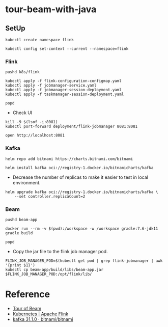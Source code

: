 # tour-beam-with-java


## SetUp

```shell
kubectl create namespace flink

kubectl config set-context --current --namespace=flink
```

### Flink

```shell
pushd k8s/flink

kubectl apply -f flink-configuration-configmap.yaml
kubectl apply -f jobmanager-service.yaml
kubectl apply -f jobmanager-session-deployment.yaml
kubectl apply -f taskmanager-session-deployment.yaml

popd
```

- Check UI

```shell
kill -9 $(lsof -i:8081)
kubectl port-forward deployment/flink-jobmanager 8081:8081
```

```shell
open http://localhost:8081
```

### Kafka

```shell
helm repo add bitnami https://charts.bitnami.com/bitnami

helm install kafka oci://registry-1.docker.io/bitnamicharts/kafka
```
- Decrease the number of replicas to make it easier to test in local environment.
```shell
helm upgrade kafka oci://registry-1.docker.io/bitnamicharts/kafka \
    --set controller.replicaCount=2
```

### Beam

```shell
pushd beam-app

docker run --rm -v $(pwd):/workspace -w /workspace gradle:7.6-jdk11 gradle build

popd
```

- Copy the jar file to the flink job manager pod.

```shell
FLINK_JOB_MANAGER_POD=$(kubectl get pod | grep flink-jobmanager | awk '{print $1}')
kubectl cp beam-app/build/libs/beam-app.jar $FLINK_JOB_MANAGER_POD:/opt/flink/lib/
```

# Reference

- [Tour of Beam](https://tour.beam.apache.org/tour/java/introduction/guide)
- [Kubernetes | Apache Flink](https://nightlies.apache.org/flink/flink-docs-master/docs/deployment/resource-providers/standalone/kubernetes/)
- [kafka 31.1.0 · bitnami/bitnami](https://artifacthub.io/packages/helm/bitnami/kafka)

